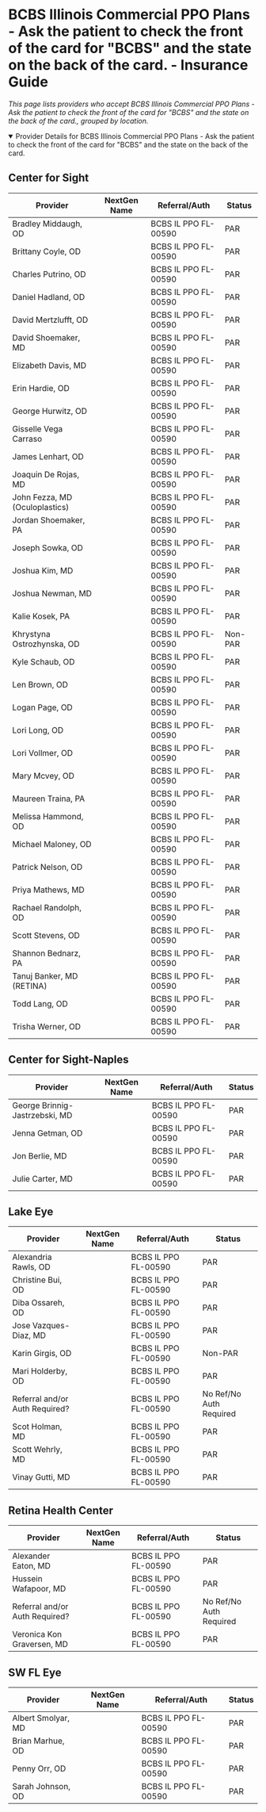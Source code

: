 # BCBS Illinois Commercial PPO Plans - Ask the patient to check the front of the card for "BCBS" and the state on the back of the card. - Insurance Guide

*This page lists providers who accept BCBS Illinois Commercial PPO Plans - Ask the patient to check the front of the card for "BCBS" and the state on the back of the card., grouped by location.*

<details open><summary>Provider Details for BCBS Illinois Commercial PPO Plans - Ask the patient to check the front of the card for "BCBS" and the state on the back of the card.</summary>

## Center for Sight

| Provider | NextGen Name | Referral/Auth | Status |
|----------|-------------|--------------|--------|
| Bradley Middaugh, OD |  | BCBS IL PPO FL-00590 | PAR |
| Brittany Coyle, OD |  | BCBS IL PPO FL-00590 | PAR |
| Charles Putrino, OD |  | BCBS IL PPO FL-00590 | PAR |
| Daniel Hadland, OD |  | BCBS IL PPO FL-00590 | PAR |
| David Mertzlufft, OD |  | BCBS IL PPO FL-00590 | PAR |
| David Shoemaker, MD |  | BCBS IL PPO FL-00590 | PAR |
| Elizabeth Davis, MD |  | BCBS IL PPO FL-00590 | PAR |
| Erin Hardie, OD |  | BCBS IL PPO FL-00590 | PAR |
| George Hurwitz, OD |  | BCBS IL PPO FL-00590 | PAR |
| Gisselle Vega Carraso |  | BCBS IL PPO FL-00590 | PAR |
| James Lenhart, OD |  | BCBS IL PPO FL-00590 | PAR |
| Joaquin De Rojas, MD |  | BCBS IL PPO FL-00590 | PAR |
| John Fezza, MD (Oculoplastics) |  | BCBS IL PPO FL-00590 | PAR |
| Jordan Shoemaker, PA |  | BCBS IL PPO FL-00590 | PAR |
| Joseph Sowka, OD |  | BCBS IL PPO FL-00590 | PAR |
| Joshua Kim, MD |  | BCBS IL PPO FL-00590 | PAR |
| Joshua Newman, MD |  | BCBS IL PPO FL-00590 | PAR |
| Kalie Kosek, PA |  | BCBS IL PPO FL-00590 | PAR |
| Khrystyna Ostrozhynska, OD |  | BCBS IL PPO FL-00590 | Non-PAR |
| Kyle Schaub, OD |  | BCBS IL PPO FL-00590 | PAR |
| Len Brown, OD |  | BCBS IL PPO FL-00590 | PAR |
| Logan Page, OD |  | BCBS IL PPO FL-00590 | PAR |
| Lori Long, OD |  | BCBS IL PPO FL-00590 | PAR |
| Lori Vollmer, OD |  | BCBS IL PPO FL-00590 | PAR |
| Mary Mcvey, OD |  | BCBS IL PPO FL-00590 | PAR |
| Maureen Traina, PA |  | BCBS IL PPO FL-00590 | PAR |
| Melissa Hammond, OD |  | BCBS IL PPO FL-00590 | PAR |
| Michael Maloney, OD |  | BCBS IL PPO FL-00590 | PAR |
| Patrick Nelson, OD |  | BCBS IL PPO FL-00590 | PAR |
| Priya Mathews, MD |  | BCBS IL PPO FL-00590 | PAR |
| Rachael Randolph, OD |  | BCBS IL PPO FL-00590 | PAR |
| Scott Stevens, OD |  | BCBS IL PPO FL-00590 | PAR |
| Shannon Bednarz, PA |  | BCBS IL PPO FL-00590 | PAR |
| Tanuj Banker, MD (RETINA) |  | BCBS IL PPO FL-00590 | PAR |
| Todd Lang, OD |  | BCBS IL PPO FL-00590 | PAR |
| Trisha Werner, OD |  | BCBS IL PPO FL-00590 | PAR |

## Center for Sight-Naples

| Provider | NextGen Name | Referral/Auth | Status |
|----------|-------------|--------------|--------|
| George Brinnig-Jastrzebski, MD |  | BCBS IL PPO FL-00590 | PAR |
| Jenna Getman, OD |  | BCBS IL PPO FL-00590 | PAR |
| Jon Berlie, MD |  | BCBS IL PPO FL-00590 | PAR |
| Julie Carter, MD |  | BCBS IL PPO FL-00590 | PAR |

## Lake Eye 

| Provider | NextGen Name | Referral/Auth | Status |
|----------|-------------|--------------|--------|
| Alexandria Rawls, OD |  | BCBS IL PPO FL-00590 | PAR |
| Christine Bui, OD |  | BCBS IL PPO FL-00590 | PAR |
| Diba Ossareh, OD |  | BCBS IL PPO FL-00590 | PAR |
| Jose Vazques-Diaz, MD |  | BCBS IL PPO FL-00590 | PAR |
| Karin Girgis, OD |  | BCBS IL PPO FL-00590 | Non-PAR |
| Mari Holderby, OD |  | BCBS IL PPO FL-00590 | PAR |
| Referral and/or Auth Required? |  | BCBS IL PPO FL-00590 | No Ref/No Auth Required |
| Scot Holman, MD |  | BCBS IL PPO FL-00590 | PAR |
| Scott Wehrly, MD |  | BCBS IL PPO FL-00590 | PAR |
| Vinay Gutti, MD |  | BCBS IL PPO FL-00590 | PAR |

## Retina Health Center

| Provider | NextGen Name | Referral/Auth | Status |
|----------|-------------|--------------|--------|
| Alexander Eaton, MD |  | BCBS IL PPO FL-00590 | PAR |
| Hussein Wafapoor, MD |  | BCBS IL PPO FL-00590 | PAR |
| Referral and/or Auth Required? |  | BCBS IL PPO FL-00590 | No Ref/No Auth Required |
| Veronica Kon Graversen, MD |  | BCBS IL PPO FL-00590 | PAR |

## SW FL Eye

| Provider | NextGen Name | Referral/Auth | Status |
|----------|-------------|--------------|--------|
| Albert Smolyar, MD |  | BCBS IL PPO FL-00590 | PAR |
| Brian Marhue, OD |  | BCBS IL PPO FL-00590 | PAR |
| Penny Orr, OD |  | BCBS IL PPO FL-00590 | PAR |
| Sarah Johnson, OD |  | BCBS IL PPO FL-00590 | PAR |

</details>

